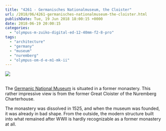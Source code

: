```yaml
---
title: "4261 - Germanisches Nationalmuseum, the Cloister"
url: /2018/06/4261-germanisches-nationalmuseum-the-cloister.html
publishDate: Tue, 19 Jun 2018 18:00:15 +0000
date: 2018-06-19 20:00:15
categories: 
  - "olympus-m-zuiko-digital-ed-12-40mm-f2-8-pro"
tags: 
  - "architecture"
  - "germany"
  - "museum"
  - "nuremberg"
  - "olympus-om-d-e-m1-mk-ii"
---
```

<div class="container">
<div class="center"><a target="_blank" href="https://d25zfm9zpd7gm5.cloudfront.net/1200x1200/2017/20170620_151053_lr.jpg"><img class="webfeedsFeaturedVisual" src="https://d25zfm9zpd7gm5.cloudfront.net/0600x0600/2017/20170620_151053_lr.jpg" /></a></div>
</div>
<br />

The <a href="https://en.wikipedia.org/wiki/Germanisches_Nationalmuseum" rel="noopener" target="_blank">Germanic National Museum</a> is situated in a former monastery. This rather impressive view is from the former Great Cloister of the Nuremberg Charterhouse.

The monastery was dissolved in 1525, and when the museum was founded, it was already in bad shape. From the outside, the modern structure built into what remained after WWII is hardly recognizable as a former monastery at all.
